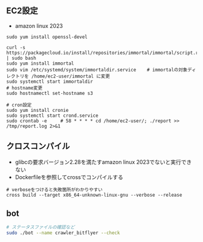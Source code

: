 ## EC2設定

- amazon linux 2023

```shell
sudo yum install openssl-devel

curl -s https://packagecloud.io/install/repositories/immortal/immortal/script.rpm.sh | sudo bash
sudo yum install immortal
sudo vim /etc/systemd/system/immortaldir.service    # immortalの対象ディレクトリを /home/ec2-user/immortal に変更
sudo systemctl start immortaldir
# hostname変更
sudo hostnamectl set-hostname s3

# cron設定
sudo yum install cronie
sudo systemctl start crond.service
sudo crontab -e     # 58 * * * * cd /home/ec2-user/; ./report >> /tmp/report.log 2>&1
```

## クロスコンパイル

- glibcの要求バージョン2.28を満たすamazon linux 2023でないと実行できない
- Dockerfileを参照してcrossでコンパイルする

```shell
# verboseをつけると失敗箇所がわかりやすい
cross build --target x86_64-unknown-linux-gnu --verbose --release
```

## bot

```bash
# ステータスファイルの確認など
sudo ./bot --name crawler_bitflyer --check
```
